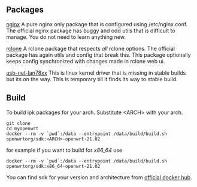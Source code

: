 ## Packages

[nginx](packages/nginx-bare) 
 A pure nginx only package that is configured using /etc/nginx.conf. The official nginx package has buggy and odd utils that is difficult to manage. You do not need to learn anything new.

[rclone](packages/rclonex)
A rclone package that respects *all* rclone options. The official package has again utils and config that break this. This package optionally keeps config synchronized with changes made in rclone web ui. 

[usb-net-lan78xx](packages/usb-net-lan78xx)
This is linux kernel driver that is missing in stable builds but its on the way. This is temporary till it finds its way to stable build.

## Build
To build ipk packages for your arch. Substitute \<ARCH> with your arch. 

```console
git clone 
cd myopenwrt
docker --rm -v `pwd`:/data --entrypoint /data/build/build.sh openwrtorg/sdk:<ARCH>-openwrt-21.02
```

for example if you want to build for *x86_64* use 
```console
docker --rm -v `pwd`:/data --entrypoint /data/build/build.sh openwrtorg/sdk:x86_64-openwrt-21.02
```

You can find sdk for your version and architecture from [official docker hub](https://hub.docker.com/r/openwrtorg/sdk).
